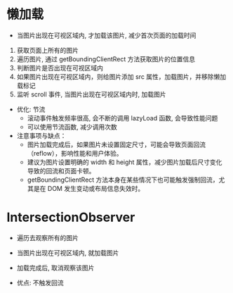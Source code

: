 # 懒加载
- 当图片出现在可视区域内, 才加载该图片, 减少首次页面的加载时间
 1. 获取页面上所有的图片
 2. 遍历图片, 通过 getBoundingClientRect 方法获取图片的位置信息
 3. 判断图片是否出现在可视区域内
 4. 如果图片出现在可视区域内，则给图片添加 src 属性，加载图片，并移除懒加载标记
 5. 监听 scroll 事件, 当图片出现在可视区域内时, 加载图片

 - 优化: 节流
    - 滚动事件触发频率很高, 会不断的调用 lazyLoad 函数, 会导致性能问题
    - 可以使用节流函数, 减少调用次数
 - 注意事项与缺点：
    - 图片加载完成后，如果图片未设置固定尺寸，可能会导致页面回流（reflow），影响性能和用户体验。
    - 建议为图片设置明确的 width 和 height 属性，减少图片加载后尺寸变化导致的回流和页面卡顿。
    - getBoundingClientRect 方法本身在某些情况下也可能触发强制回流，尤其是在 DOM 发生变动或布局信息失效时。


# IntersectionObserver
 - 遍历去观察所有的图片
 - 当图片出现在可视区域内, 就加载图片
 - 加载完成后, 取消观察该图片

 - 优点: 不触发回流